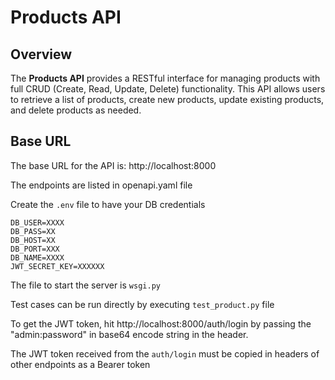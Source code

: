 # Products API

## Overview

The **Products API** provides a RESTful interface for managing products with full CRUD (Create, Read, Update, Delete) functionality. This API allows users to retrieve a list of products, create new products, update existing products, and delete products as needed.

## Base URL

The base URL for the API is: http://localhost:8000

The endpoints are listed in openapi.yaml file

Create the `.env` file to have your DB credentials

```
DB_USER=XXXX
DB_PASS=XX
DB_HOST=XX
DB_PORT=XXX
DB_NAME=XXXX
JWT_SECRET_KEY=XXXXXX
```

The file to start the server is `wsgi.py`

Test cases can be run directly by executing `test_product.py` file

To get the JWT token, hit http://localhost:8000/auth/login by passing the "admin:password" 
in base64 encode string in the header. 

The JWT token received from the `auth/login` must be copied in headers of other endpoints as a Bearer token